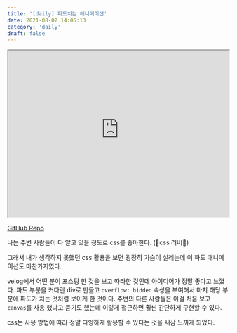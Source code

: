 ```yaml
---
title: '[daily] 파도치는 애니메이션'
date: 2021-08-02 14:05:13
category: 'daily'
draft: false
---
```


<iframe width="100%" height="380" src="https://user-images.githubusercontent.com/63533584/132175316-852a84f6-bb01-467f-9402-7ec8f0cf4d37.mp4"></iframe>

[GitHub Repo](https://github.com/lunathebright/wave-animation.git)

나는 주변 사람들이 다 알고 있을 정도로 css를 좋아한다. (💜css 러버💜)

그래서 내가 생각하지 못했던 css 활용을 보면 굉장히 가슴이 설레는데 이 파도 애니메이션도 마찬가지였다.

velog에서 어떤 분이 포스팅 한 것을 보고 따라한 것인데 아이디어가 정말 좋다고 느꼈다. 파도 부분을 커다란 div로 만들고 `overflow: hidden` 속성을 부여해서 마치 해당 부분에 파도가 치는 것처럼 보이게 한 것이다. 주변의 다른 사람들은 이걸 처음 보고 `canvas`를 사용 했냐고 묻기도 했는데 이렇게 접근하면 훨씬 간단하게 구현할 수 있다.

css는 사용 방법에 따라 정말 다양하게 활용할 수 있다는 것을 새삼 느끼게 되었다.

<br/>
<br/>
<br/>
<br/>
